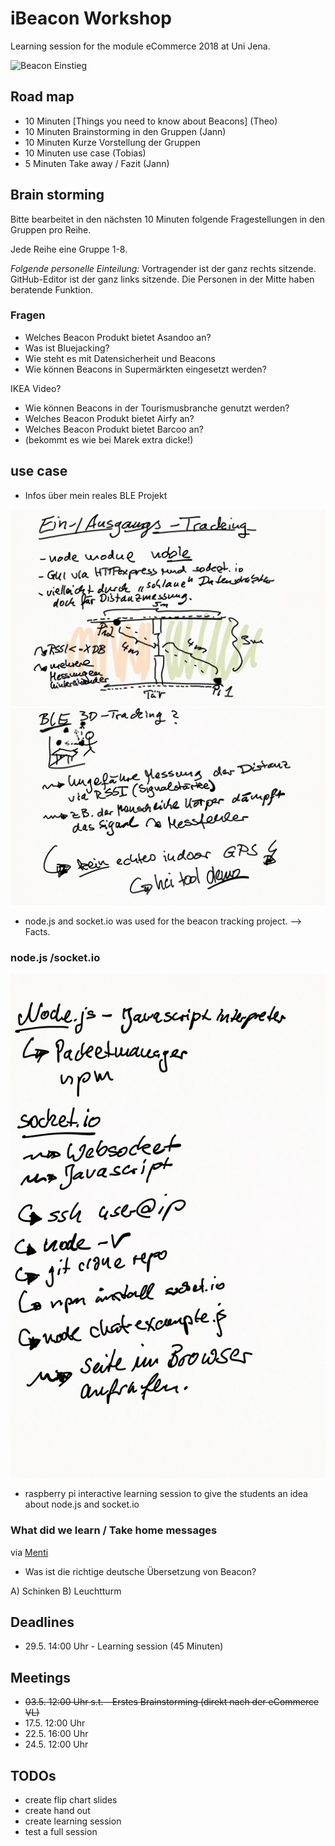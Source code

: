 ﻿# iBeacon Workshop

Learning session for the module eCommerce 2018 at Uni Jena.

![Beacon Einstieg](https://upload.wikimedia.org/wikipedia/commons/3/37/John_Lynn_-_Smeaton%27s_Eddystone_Lighthouse.jpg)

## Road map
* 10 Minuten [Things you need to know about Beacons] (Theo)
* 10 Minuten Brainstorming in den Gruppen (Jann)
* 10 Minuten Kurze Vorstellung der Gruppen
* 10 Minuten use case (Tobias)
* 5 Minuten Take away / Fazit (Jann)

## Brain storming
Bitte bearbeitet in den nächsten 10 Minuten folgende Fragestellungen in den Gruppen pro Reihe.

Jede Reihe eine Gruppe 1-8.

_Folgende personelle Einteilung:_ Vortragender ist der ganz rechts sitzende. GitHub-Editor ist der ganz links sitzende. Die Personen in der Mitte haben beratende Funktion.

### Fragen

* Welches Beacon Produkt bietet Asandoo an?
* Was ist Bluejacking?
* Wie steht es mit Datensicherheit und Beacons
* Wie können Beacons in Supermärkten eingesetzt werden?

IKEA Video?

* Wie können Beacons in der Tourismusbranche genutzt werden?
* Welches Beacon Produkt bietet Airfy an?
* Welches Beacon Produkt bietet Barcoo an?
*  (bekommt es wie bei Marek extra dicke!)

## use case

* Infos über mein reales BLE Projekt

![Beacon-Tracking 1](Bilder/3_Real-World-Projekt.png)
![Beacon-Tracking 2](Bilder/4_Outcome-Projekt.png)

* node.js and socket.io was used for the beacon tracking project. --> Facts.

### node.js /socket.io

![Beacon-Tracking-Outcome](Bilder/5_Handson_Node.png)

* raspberry pi interactive learning session to give the students an idea about node.js and socket.io

### What did we learn / Take home messages 

via [Menti](https://www.menti.com/)

* Was ist die richtige deutsche Übersetzung von Beacon?

A) Schinken
B) Leuchtturm

## Deadlines
* 29.5. 14:00 Uhr - Learning session (45 Minuten)

## Meetings
* ~~03.5. 12:00 Uhr s.t. - Erstes Brainstorming (direkt nach der eCommerce VL)~~
* 17.5. 12:00 Uhr
* 22.5. 16:00 Uhr
* 24.5. 12:00 Uhr

## TODOs
* create flip chart slides
* create hand out
* create learning session
* test a full session
